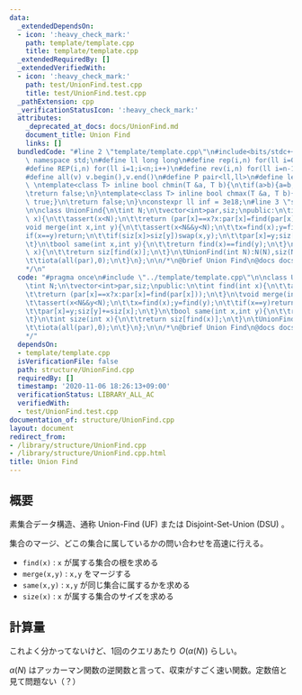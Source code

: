 ```yaml
---
data:
  _extendedDependsOn:
  - icon: ':heavy_check_mark:'
    path: template/template.cpp
    title: template/template.cpp
  _extendedRequiredBy: []
  _extendedVerifiedWith:
  - icon: ':heavy_check_mark:'
    path: test/UnionFind.test.cpp
    title: test/UnionFind.test.cpp
  _pathExtension: cpp
  _verificationStatusIcon: ':heavy_check_mark:'
  attributes:
    _deprecated_at_docs: docs/UnionFind.md
    document_title: Union Find
    links: []
  bundledCode: "#line 2 \"template/template.cpp\"\n#include<bits/stdc++.h>\nusing\
    \ namespace std;\n#define ll long long\n#define rep(i,n) for(ll i=0;i<n;i++)\n\
    #define REP(i,n) for(ll i=1;i<n;i++)\n#define rev(i,n) for(ll i=n-1;i>=0;i--)\n\
    #define all(v) v.begin(),v.end()\n#define P pair<ll,ll>\n#define len(s) (ll)s.size()\n\
    \ \ntemplate<class T> inline bool chmin(T &a, T b){\n\tif(a>b){a=b;return true;}\n\
    \treturn false;\n}\ntemplate<class T> inline bool chmax(T &a, T b){\n\tif(a<b){a=b;return\
    \ true;}\n\treturn false;\n}\nconstexpr ll inf = 3e18;\n#line 3 \"structure/UnionFind.cpp\"\
    \n\nclass UnionFind{\n\tint N;\n\tvector<int>par,siz;\npublic:\n\tint find(int\
    \ x){\n\t\tassert(x<N);\n\t\treturn (par[x]==x?x:par[x]=find(par[x]));\n\t}\n\t\
    void merge(int x,int y){\n\t\tassert(x<N&&y<N);\n\t\tx=find(x);y=find(y);\n\t\t\
    if(x==y)return;\n\t\tif(siz[x]>siz[y])swap(x,y);\n\t\tpar[x]=y;siz[y]+=siz[x];\n\
    \t}\n\tbool same(int x,int y){\n\t\treturn find(x)==find(y);\n\t}\n\tint size(int\
    \ x){\n\t\treturn siz[find(x)];\n\t}\n\tUnionFind(int N):N(N),siz(N,1),par(N){\n\
    \t\tiota(all(par),0);\n\t}\n};\n\n/*\n@brief Union Find\n@docs docs/UnionFind.md\n\
    */\n"
  code: "#pragma once\n#include \"../template/template.cpp\"\n\nclass UnionFind{\n\
    \tint N;\n\tvector<int>par,siz;\npublic:\n\tint find(int x){\n\t\tassert(x<N);\n\
    \t\treturn (par[x]==x?x:par[x]=find(par[x]));\n\t}\n\tvoid merge(int x,int y){\n\
    \t\tassert(x<N&&y<N);\n\t\tx=find(x);y=find(y);\n\t\tif(x==y)return;\n\t\tif(siz[x]>siz[y])swap(x,y);\n\
    \t\tpar[x]=y;siz[y]+=siz[x];\n\t}\n\tbool same(int x,int y){\n\t\treturn find(x)==find(y);\n\
    \t}\n\tint size(int x){\n\t\treturn siz[find(x)];\n\t}\n\tUnionFind(int N):N(N),siz(N,1),par(N){\n\
    \t\tiota(all(par),0);\n\t}\n};\n\n/*\n@brief Union Find\n@docs docs/UnionFind.md\n\
    */"
  dependsOn:
  - template/template.cpp
  isVerificationFile: false
  path: structure/UnionFind.cpp
  requiredBy: []
  timestamp: '2020-11-06 18:26:13+09:00'
  verificationStatus: LIBRARY_ALL_AC
  verifiedWith:
  - test/UnionFind.test.cpp
documentation_of: structure/UnionFind.cpp
layout: document
redirect_from:
- /library/structure/UnionFind.cpp
- /library/structure/UnionFind.cpp.html
title: Union Find
---
```

## 概要

素集合データ構造、通称 Union-Find (UF) または Disjoint-Set-Union (DSU) 。

集合のマージ、どこの集合に属しているかの問い合わせを高速に行える。

- ```find(x)``` : ```x``` が属する集合の根を求める
- ```merge(x,y)``` : ```x,y``` をマージする
- ```same(x,y)``` : ```x,y``` が同じ集合に属するかを求める
- ```size(x)``` : ```x``` が属する集合のサイズを求める

## 計算量

これよく分かってないけど、1回のクエリあたり $O(\alpha (N))$ らしい。

$\alpha(N)$ はアッカーマン関数の逆関数と言って、収束がすごく速い関数。定数倍と見て問題ない（？）